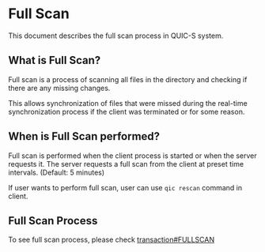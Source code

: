 # Full Scan

This document describes the full scan process in QUIC-S system.

## What is Full Scan?

Full scan is a process of scanning all files in the directory and checking if there are any missing changes. 

This allows synchronization of files that were missed during the real-time synchronization process if the client was terminated or for some reason.

## When is Full Scan performed?

Full scan is performed when the client process is started or when the server requests it. The server requests a full scan from the client at preset time intervals. (Default: 5 minutes)

If user wants to perform full scan, user can use `qic rescan` command in client.

## Full Scan Process

To see full scan process, please check [transaction#FULLSCAN](fullscan.md#full-scan)